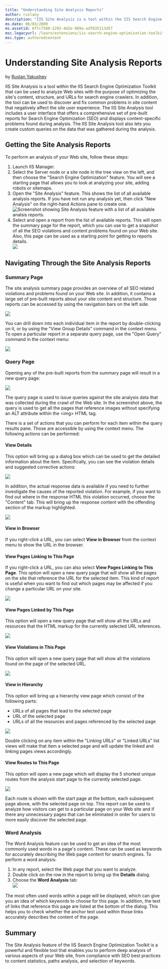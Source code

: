 ```yaml
---
title: "Understanding Site Analysis Reports"
author: ruslany
description: "IIS Site Analysis is a tool within the IIS Search Engine Optimization Toolkit that can be used to analyze Web sites with the purpose of optimizing the site's..."
ms.date: 06/03/2009
ms.assetid: 6ffc7560-2292-4d2e-989a-adf635113d57
msc.legacyurl: /learn/extensions/iis-search-engine-optimization-toolkit/understanding-site-analysis-reports
msc.type: authoredcontent
---
```

# Understanding Site Analysis Reports

by [Ruslan Yakushev](https://github.com/ruslany)

IIS Site Analysis is a tool within the IIS Search Engine Optimization Toolkit that can be used to analyze Web sites with the purpose of optimizing the site's content, structure, and URLs for search engine crawlers. In addition, the tool can be used to discover and fix common problems in site content that negatively affect the site user experience. The IIS Site Analysis tool includes a user interface that offers a comprehensive set of pre-built reports for Search Engine Optimization (SEO) and displays content-specific problems found during analysis. The IIS Site Analysis tool also lets you create custom queries on the data that was gathered during the analysis.

## Getting the Site Analysis Reports

To perform an analysis of your Web site, follow these steps:

1. Launch IIS Manager.
2. Select the Server node or a site node in the tree view on the left, and then choose the "Search Engine Optimization" feature. You will see a starting page that allows you to look at analyzing your site, adding robots or sitemaps.
3. Open the "Site Analysis" feature. This shows the list of all available analysis reports. If you have not run any analysis yet, then click "New Analysis" on the right-hand Actions pane to create one.  
    ![Screenshot showing Site Analysis feature with a list of all available analsis reports.](understanding-site-analysis-reports/_static/image1.png)
4. Select and open a report from the list of available reports. This will open the summary page for the report, which you can use to get a snapshot of all the SEO violations and content problems found on your Web site. Also, this page can be used as a starting point for getting to reports details.  
    [![](understanding-site-analysis-reports/_static/image7.png)](understanding-site-analysis-reports/_static/image5.png)

## Navigating Through the Site Analysis Reports

### Summary Page

The site analysis summary page provides an overview of all SEO related violations and problems found on your Web site. In addition, it contains a large set of pre-built reports about your site content and structure. Those reports can be accessed by using the navigation bars on the left side.

[![](understanding-site-analysis-reports/_static/image11.png)](understanding-site-analysis-reports/_static/image9.png)

You can drill down into each individual item in the report by double-clicking on it, or by using the "View Group Details" command in the context menu. To open a particular report in a separate query page, use the "Open Query" command in the context menu:

[![](understanding-site-analysis-reports/_static/image15.png)](understanding-site-analysis-reports/_static/image13.png)

### Query Page

Opening any of the pre-built reports from the summary page will result in a new query page:

[![](understanding-site-analysis-reports/_static/image19.png)](understanding-site-analysis-reports/_static/image17.png)

The query page is used to issue queries against the site analysis data that was collected during the crawl of the Web site. In the screenshot above, the query is used to get all the pages that reference images without specifying an ALT attribute within the &lt;img&gt; HTML tag.

There is a set of actions that you can perform for each item within the query results pane. Those are accessible by using the context menu. The following actions can be performed:

#### View Details

This option will bring up a dialog box which can be used to get the detailed information about the item. Specifically, you can see the violation details and suggested corrective actions:

[![](understanding-site-analysis-reports/_static/image23.png)](understanding-site-analysis-reports/_static/image21.png)

In addition, the actual response data is available if you need to further investigate the causes of the reported violation. For example, if you want to find out where in the response HTML this violation occurred, choose the "Content" tab. This will bring up the response content with the offending section of the markup highlighted.

[![](understanding-site-analysis-reports/_static/image27.png)](understanding-site-analysis-reports/_static/image25.png)

#### View in Browser

If you right-click a URL, you can select **View in Browser** from the context menu to show the URL in the browser.

#### View Pages Linking to This Page

If you right-click a URL, you can also select **View Pages Linking to This Page**. This option will open a new query page that will show all the pages on the site that reference the URL for the selected item. This kind of report is useful when you want to find out which pages may be affected if you change a particular URL on your site.

[![](understanding-site-analysis-reports/_static/image31.png)](understanding-site-analysis-reports/_static/image29.png)

#### View Pages Linked by This Page

This option will open a new query page that will show all the URLs and resources that the HTML markup for the currently selected URL references.

[![](understanding-site-analysis-reports/_static/image35.png)](understanding-site-analysis-reports/_static/image33.png)

#### View Violations in This Page

This option will open a new query page that will show all the violations found on the page of the selected URL.

[![](understanding-site-analysis-reports/_static/image39.png)](understanding-site-analysis-reports/_static/image37.png)

#### View in Hierarchy

This option will bring up a hierarchy view page which consist of the following parts:

- URLs of all pages that lead to the selected page
- URL of the selected page
- URLs of all the resources and pages referenced by the selected page

[![](understanding-site-analysis-reports/_static/image43.png)](understanding-site-analysis-reports/_static/image41.png)

Double clicking on any item within the "Linking URLs" or "Linked URLs" list views will make that item a selected page and will update the linked and linking pages views accordingly.

#### View Routes to This Page

This option will open a new page which will display the 5 shortest unique routes from the analysis start page to the currently selected page.

[![](understanding-site-analysis-reports/_static/image47.png)](understanding-site-analysis-reports/_static/image45.png)

Each route is shown with the start page at the bottom, each subsequent page above, with the selected page on top. This report can be used to analyze how visitors can get to a particular page on your Web site and if there any unnecessary pages that can be eliminated in order for users to more easily discover the selected page.

### Word Analysis

The Word Analysis feature can be used to get an idea of the most commonly used words in a page's content. These can be used as keywords for accurately describing the Web page content for search engines. To perform a word analysis:

1. In any report, select the Web page that you want to analyze.
2. Double click on the row in the report to bring up the **Details** dialog.
3. Choose the **Word Analysis** tab:  
    [![](understanding-site-analysis-reports/_static/image51.png)](understanding-site-analysis-reports/_static/image49.png)

The most often used words within a page will be displayed, which can give you an idea of which keywords to choose for this page. In addition, the text of links that reference this page are listed at the bottom of the dialog. This helps you to check whether the anchor text used within those links accurately describes the content of the page.

## Summary

The Site Analysis feature of the IIS Search Engine Optimization Toolkit is a powerful and flexible tool that enables you to perform deep analysis of various aspects of your Web site, from compliance with SEO best practices to content statistics, paths analysis, and selection of keywords.
